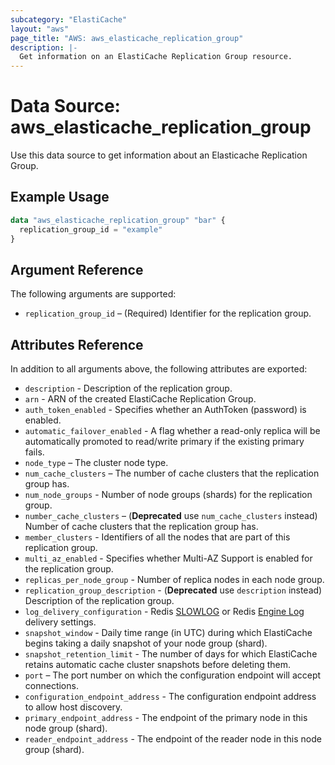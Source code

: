 ```yaml
---
subcategory: "ElastiCache"
layout: "aws"
page_title: "AWS: aws_elasticache_replication_group"
description: |-
  Get information on an ElastiCache Replication Group resource.
---
```


# Data Source: aws_elasticache_replication_group

Use this data source to get information about an Elasticache Replication Group.

## Example Usage

```terraform
data "aws_elasticache_replication_group" "bar" {
  replication_group_id = "example"
}
```

## Argument Reference

The following arguments are supported:

* `replication_group_id` – (Required) Identifier for the replication group.

## Attributes Reference

In addition to all arguments above, the following attributes are exported:

* `description` - Description of the replication group.
* `arn` - ARN of the created ElastiCache Replication Group.
* `auth_token_enabled` - Specifies whether an AuthToken (password) is enabled.
* `automatic_failover_enabled` - A flag whether a read-only replica will be automatically promoted to read/write primary if the existing primary fails.
* `node_type` – The cluster node type.
* `num_cache_clusters` – The number of cache clusters that the replication group has.
* `num_node_groups` - Number of node groups (shards) for the replication group.
* `number_cache_clusters` – (**Deprecated** use `num_cache_clusters` instead) Number of cache clusters that the replication group has.
* `member_clusters` - Identifiers of all the nodes that are part of this replication group.
* `multi_az_enabled` - Specifies whether Multi-AZ Support is enabled for the replication group.
* `replicas_per_node_group` - Number of replica nodes in each node group.
* `replication_group_description` - (**Deprecated** use `description` instead) Description of the replication group.
* `log_delivery_configuration` - Redis [SLOWLOG](https://redis.io/commands/slowlog) or Redis [Engine Log](https://docs.aws.amazon.com/AmazonElastiCache/latest/red-ug/Log_Delivery.html#Log_contents-engine-log) delivery settings.
* `snapshot_window` - Daily time range (in UTC) during which ElastiCache begins taking a daily snapshot of your node group (shard).
* `snapshot_retention_limit` - The number of days for which ElastiCache retains automatic cache cluster snapshots before deleting them.
* `port` – The port number on which the configuration endpoint will accept connections.
* `configuration_endpoint_address` - The configuration endpoint address to allow host discovery.
* `primary_endpoint_address` - The endpoint of the primary node in this node group (shard).
* `reader_endpoint_address` - The endpoint of the reader node in this node group (shard).
